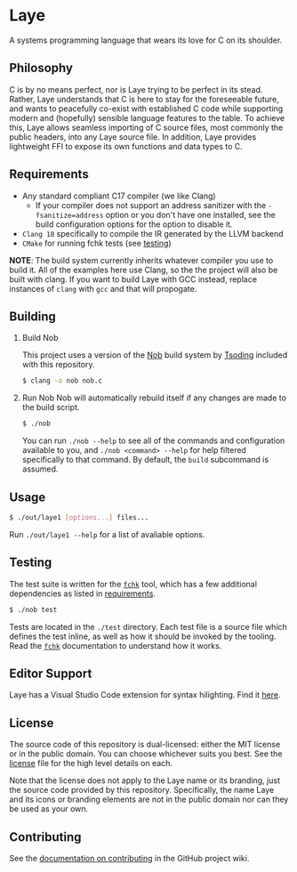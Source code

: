# Laye
A systems programming language that wears its love for C on its shoulder.

## Philosophy
C is by no means perfect, nor is Laye trying to be perfect in its stead. Rather, Laye understands that C is here to stay for the foreseeable future, and wants to peacefully co-exist with established C code while supporting modern and (hopefully) sensible language features to the table. To achieve this, Laye allows seamless importing of C source files, most commonly the public headers, into any Laye source file. In addition, Laye provides lightweight FFI to expose its own functions and data types to C.

## Requirements

* Any standard compliant C17 compiler (we like Clang)
    - If your compiler does not support an address sanitizer with the `-fsanitize=address` option or you don't have one installed, see the build configuration options for the option to disable it.
* `Clang 18` specifically to compile the IR generated by the LLVM backend
* `CMake` for running fchk tests (see [testing](#testing))

**NOTE**: The build system currently inherits whatever compiler you use to build it. All of the examples here use Clang, so the the project will also be built with clang. If you want to build Laye with GCC instead, replace instances of `clang` with `gcc` and that will propogate.

## Building

1. Build Nob

    This project uses a version of the [Nob](https://github.com/tsoding/nobuild) build system by [Tsoding](https://github.com/tsoding) included with this repository.

    ```bash
    $ clang -o nob nob.c
    ```

2. Run Nob
    Nob will automatically rebuild itself if any changes are made to the build script.

    ```bash
    $ ./nob
    ```

    You can run `./nob --help` to see all of the commands and configuration available to you, and `./nob <command> --help` for help filtered specifically to that command. By default, the `build` subcommand is assumed.

## Usage

```bash
$ ./out/laye1 [options...] files...
```

Run `./out/laye1 --help` for a list of avaliable options.

## Testing
The test suite is written for the [`fchk`](https://github.com/Sirraide/fchk) tool, which has a few additional dependencies as listed in [requirements](#requirements).

```bash
$ ./nob test
```

Tests are located in the `./test` directory. Each test file is a source file which defines the test inline, as well as how it should be invoked by the tooling. Read the [`fchk`](https://github.com/Sirraide/fchk) documentation to understand how it works.

## Editor Support
Laye has a Visual Studio Code extension for syntax hilighting. Find it [here](https://github.com/laye-lang/laye-vscode).

## License

The source code of this repository is dual-licensed: either the MIT license or in the public domain. You can choose whichever suits you best. See the [license](LICENSE.md) file for the high level details on each.

Note that the license does not apply to the Laye name or its branding, just the source code provided by this repository. Specifically, the name Laye and its icons or branding elements are not in the public domain nor can they be used as your own.

## Contributing

See the [documentation on contributing](https://github.com/laye-lang/laye/wiki/Contributing) in the GitHub project wiki.
